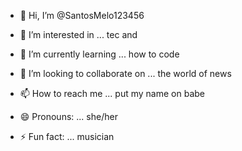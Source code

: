 - 👋 Hi, I’m @SantosMelo123456
- 👀 I’m interested in ... tec and
  
- 🌱 I’m currently learning ... how to code
- 💞️ I’m looking to collaborate on ... the world of news
- 📫 How to reach me ... put my name on babe
- 😄 Pronouns: ... she/her
- ⚡ Fun fact: ... musician

<!---
SantosMelo123456/SantosMelo123456 is a ✨ special ✨ repository because its `README.md` (this file) appears on your GitHub profile.
You can click the Preview link to take a look at your changes.
--->

